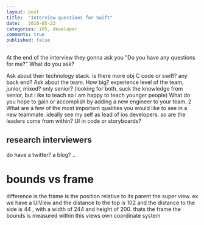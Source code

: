 ```yaml
---
layout: post
title:  "Interview questions for Swift"
date:   2010-05-23
categories: iOS, developer
comments: true
published: false
---
```



At the end of the interview they gonna ask you "Do you have any questions for me?"
What do you ask?

Ask about their technology stack. is there more obj C code or swift? any back end?
Ask about the team. How big? experience level of the team, junior, mixed? only senior?
(looking for both. suck the knowledge from senior, but i ike to teach so i am happy to teach younger people)
What do you hope to gain or accomplish by adding a new engineer to your team. 2 What are a few of the most important qualities you would like to see in a new teammate.
ideally see my self as lead of ios developers. so are the leaders come from within?
UI in code or storyboards?

## research interviewers
do have a twitter? a blog? ..

# bounds vs frame
difference is 
the frame is the position relative to its parent the super view. 
ex we have a UIView and the distance to the top is 102 and the distance to the side is 44 , with a width of 244 and height of 200. thats the frame
the bounds is measured within this views own coordinate system